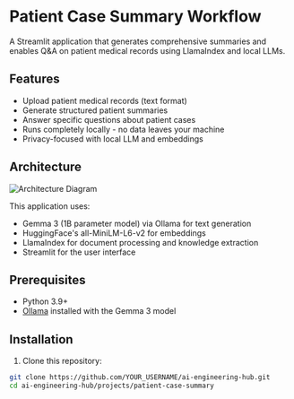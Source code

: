 # Patient Case Summary Workflow

A Streamlit application that generates comprehensive summaries and enables Q&A on patient medical records using LlamaIndex and local LLMs.

## Features

- Upload patient medical records (text format)
- Generate structured patient summaries 
- Answer specific questions about patient cases
- Runs completely locally - no data leaves your machine
- Privacy-focused with local LLM and embeddings

## Architecture

![Architecture Diagram](images/architecture_diagram.png)

This application uses:
- Gemma 3 (1B parameter model) via Ollama for text generation
- HuggingFace's all-MiniLM-L6-v2 for embeddings
- LlamaIndex for document processing and knowledge extraction
- Streamlit for the user interface

## Prerequisites

- Python 3.9+
- [Ollama](https://ollama.ai/) installed with the Gemma 3 model

## Installation

1. Clone this repository:
```bash
git clone https://github.com/YOUR_USERNAME/ai-engineering-hub.git
cd ai-engineering-hub/projects/patient-case-summary